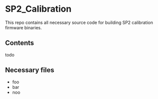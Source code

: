 # SP2_Calibration
This repo contains all necessary source code for building SP2 calibration firmware binaries. 

## Contents
todo


## Necessary files
- foo
- bar
- noo

